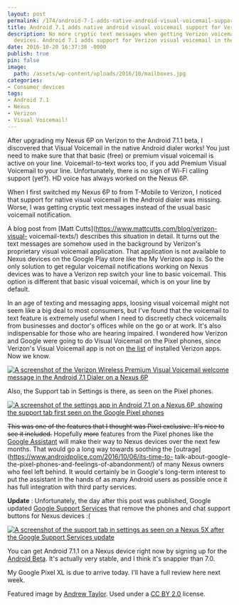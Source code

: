 ```yaml
---
layout: post
permalink: /174/android-7-1-adds-native-android-visual-voicemail-support-verizon
title: Android 7.1 adds native android visual voicemail support for Verizon
description: No more cryptic text messages when getting Verizon voicemails on Nexus
  devices. Android 7.1 adds support for Verizon visual voicemail in the native dialer.
date: 2016-10-20 16:37:38 -0000
publish: true
pin: false
image:
  path: /assets/wp-content/uploads/2016/10/mailboxes.jpg
categories:
- Consumer devices
tags:
- Android 7.1
- Nexus
- Verizon
- Visual Voicemail!
---
```

After upgrading my Nexus 6P on Verizon to the Android 7.1.1 beta, I discovered
that Visual Voicemail in the native Android dialer works! You just need to
make sure that that basic (free) or premium visual voicemail is active on your
line. Voicemail-to-text works too, if you add Premium Visual Voicemail to your
line. Unfortunately, there is no sign of Wi-Fi calling support (yet?). HD
voice has always worked on the Nexus 6P.

When I first switched my Nexus 6P to from T-Mobile to Verizon, I noticed that
support for native visual voicemail in the Android dialer was missing. Worse,
I was getting cryptic text messages instead of the usual basic voicemail
notification.

A blog post from [Matt Cutts](https://www.mattcutts.com/blog/verizon-visual-
voicemail-texts/) describes this situation in detail. It turns out the text
messages are somehow used in the background by Verizon's proprietary visual
voicemail application. That application is not available to Nexus devices on
the Google Play store like the My Verizon app is. So the only solution to get
regular voicemail notifications working on Nexus devices was to have a Verizon
rep switch your line to basic voicemail. This option is different that basic
visual voicemail, which is on your line by default.

In an age of texting and messaging apps, loosing visual voicemail might not
seem like a big deal to most consumers, but I've found that the voicemail to
text feature is extremely useful when I need to discreetly check voicemails
from businesses and doctor's offices while on the go or at work. It's also
indispensable for those who are hearing impaired.  I wondered how Verizon and
Google were going to do Visual Voicemail on the Pixel phones, since Verizon's
Visual Voicemail app is not on [the
list](https://www.reddit.com/r/Android/comments/561wpq/google_pixel_preloaded_apps_including_some/)
of installed Verizon apps. Now we know.

[![A screenshot of the Verizon Wireless Premium Visual Voicemail welcome
message in the Android 7.1 Dialer on a Nexus 6P](/assets/wp-content/uploads/2016/10/vzw-vvm-android.png)](/assets/wp-content/uploads/2016/10/vzw-vvm-android.png)

Also, the Support tab in Settings is there, as seen on the Pixel phones.

[![A screenshot of the settings app in Android 7.1 on a Nexus 6P, showing the
support tab first seen on the Google Pixel
phones](/assets/wp-content/uploads/2016/10/android-7.1.1-settings.png)](/assets/wp-content/uploads/2016/10/android-7.1.1-settings.png)

~~This was one of the features that I thought was Pixel exclusive. It's nice
to see it included.~~   Hopefully ~~more~~ features from the Pixel phones like
the [Google Assistant](https://assistant.google.com/) will make their way to
Nexus devices over the next few months. That would go a long way towards
soothing the [outrage](https://www.androidpolice.com/2016/10/06/its-time-to-
talk-about-google-the-pixel-phones-and-feelings-of-abandonment/) of many Nexus
owners who feel left behind. It would certainly be in Google's long-term
interest to put the assistant in the hands of as many Android users as
possible once it has full integration with third party services.

**Update** : Unfortunately, the day after this post was published, Google
updated [Google Support
Services](https://play.google.com/store/apps/details?id=com.google.android.apps.helprtc)
that remove the phones and chat support buttons for Nexus devices :(

[![A screenshot of the support tab in settings as seen on a Nexus 5X after the
Google Support Services
update](/assets/wp-content/uploads/2016/10/nexus-5X-support.png)](/assets/wp-content/uploads/2016/10/nexus-5X-support.png)

You can get Android 7.1.1 on a Nexus device right now by signing up for the
[Android Beta](https://www.google.com/android/beta). It's actually very
stable, and I think it's snappier than 7.0.

My Google Pixel XL is due to arrive today. I'll have a full review here next
week.

Featured image by [Andrew Taylor](https://flic.kr/p/9Gkunr). Used under a [CC
BY 2.0](https://creativecommons.org/licenses/by/2.0/) license.
